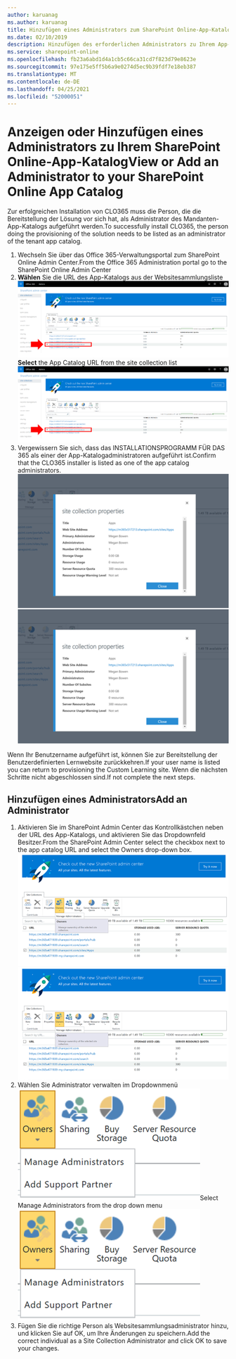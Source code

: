 ```yaml
---
author: karuanag
ms.author: karuanag
title: Hinzufügen eines Administrators zum SharePoint Online-App-Katalog
ms.date: 02/10/2019
description: Hinzufügen des erforderlichen Administrators zu Ihrem App-Katalog
ms.service: sharepoint-online
ms.openlocfilehash: fb23a6abd1d4a1cb5c66ca31cd7f823d79e8623e
ms.sourcegitcommit: 97e175e5ff5b6a9e0274d5ec9b39fdf7e18eb387
ms.translationtype: MT
ms.contentlocale: de-DE
ms.lasthandoff: 04/25/2021
ms.locfileid: "52000051"
---
```

# <a name="view-or-add-an-administrator-to-your-sharepoint-online-app-catalog"></a><span data-ttu-id="7cafa-103">Anzeigen oder Hinzufügen eines Administrators zu Ihrem SharePoint Online-App-Katalog</span><span class="sxs-lookup"><span data-stu-id="7cafa-103">View or Add an Administrator to your SharePoint Online App Catalog</span></span>

<span data-ttu-id="7cafa-104">Zur erfolgreichen Installation von CLO365 muss die Person, die die Bereitstellung der Lösung vor sich hat, als Administrator des Mandanten-App-Katalogs aufgeführt werden.</span><span class="sxs-lookup"><span data-stu-id="7cafa-104">To successfully install CLO365, the person doing the provisioning of the solution needs to be listed as an administrator of the tenant app catalog.</span></span>

1. <span data-ttu-id="7cafa-105">Wechseln Sie über das Office 365-Verwaltungsportal zum SharePoint Online Admin Center.</span><span class="sxs-lookup"><span data-stu-id="7cafa-105">From the Office 365 Administration portal go to the SharePoint Online Admin Center</span></span>
1. <span data-ttu-id="7cafa-106">**Wählen** Sie die URL des App-Katalogs aus der Websitesammlungsliste ![appadmin_url.png](media/appadmin_url.png)</span><span class="sxs-lookup"><span data-stu-id="7cafa-106">**Select** the App Catalog URL from the site collection list ![appadmin_url.png](media/appadmin_url.png)</span></span>
1. <span data-ttu-id="7cafa-107">Vergewissern Sie sich, dass das INSTALLATIONSPROGRAMM FÜR DAS 365 als einer der App-Katalogadministratoren aufgeführt ist.</span><span class="sxs-lookup"><span data-stu-id="7cafa-107">Confirm that the CLO365 installer is listed as one of the app catalog administrators.</span></span>
<span data-ttu-id="7cafa-108">![appadmin_dialog.png](media/appadmin_dialog.png)</span><span class="sxs-lookup"><span data-stu-id="7cafa-108">![appadmin_dialog.png](media/appadmin_dialog.png)</span></span>

<span data-ttu-id="7cafa-109">Wenn Ihr Benutzername aufgeführt ist, können Sie zur Bereitstellung der Benutzerdefinierten Lernwebsite zurückkehren.</span><span class="sxs-lookup"><span data-stu-id="7cafa-109">If your user name is listed you can return to provisioning the Custom Learning site.</span></span>  <span data-ttu-id="7cafa-110">Wenn die nächsten Schritte nicht abgeschlossen sind.</span><span class="sxs-lookup"><span data-stu-id="7cafa-110">If not complete the next steps.</span></span> 

## <a name="add-an-administrator"></a><span data-ttu-id="7cafa-111">Hinzufügen eines Administrators</span><span class="sxs-lookup"><span data-stu-id="7cafa-111">Add an Administrator</span></span>

1. <span data-ttu-id="7cafa-112">Aktivieren Sie im SharePoint Admin Center das Kontrollkästchen neben der URL des App-Katalogs, und aktivieren Sie das Dropdownfeld Besitzer.</span><span class="sxs-lookup"><span data-stu-id="7cafa-112">From the SharePoint Admin Center select the checkbox next to the app catalog URL and select the Owners drop-down box.</span></span>
<span data-ttu-id="7cafa-113">![appadmin_owner.png](media/appadmin_owner.png)</span><span class="sxs-lookup"><span data-stu-id="7cafa-113">![appadmin_owner.png](media/appadmin_owner.png)</span></span>
1. <span data-ttu-id="7cafa-114">Wählen Sie Administrator verwalten im Dropdownmenü ![appadmin_owner.png](media/appadmin_manage.png)</span><span class="sxs-lookup"><span data-stu-id="7cafa-114">Select Manage Administrators from the drop down menu ![appadmin_owner.png](media/appadmin_manage.png)</span></span>
1. <span data-ttu-id="7cafa-115">Fügen Sie die richtige Person als Websitesammlungsadministrator hinzu, und klicken Sie auf OK, um Ihre Änderungen zu speichern.</span><span class="sxs-lookup"><span data-stu-id="7cafa-115">Add the correct individual as a Site Collection Administrator and click OK to save your changes.</span></span>
